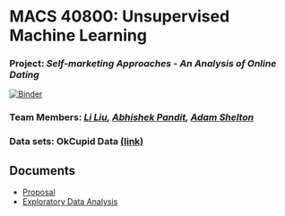 # MACS 40800: Unsupervised Machine Learning
### **Project:** *Self-marketing Approaches - An Analysis of Online Dating*

[![Binder](https://mybinder.org/badge_logo.svg)](https://mybinder.org/v2/gh/tonofshell/unsupervised-dating/master)

### **Team Members:** _[Li Liu](https://github.com/liu431), [Abhishek Pandit](https://github.com/policyglot), [Adam Shelton](https://github.com/tonofshell)_

### Data sets: OkCupid Data [(link)](https://github.com/rudeboybert/JSE_OkCupid)

## Documents
- [Proposal](liu_pandit_shelton_proposal.pdf)
- [Exploratory Data Analysis](https://tonofshell.me/unsupervised-dating/EDA/eda.html)
